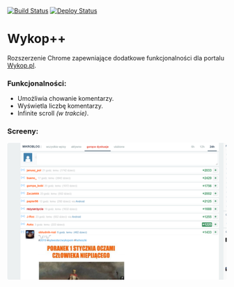 [![Build Status](https://dev.azure.com/humberd/Wykop-plus-plus/_apis/build/status/Wykop-plus-plus-CI?branchName=master)](https://dev.azure.com/humberd/Wykop-plus-plus/_build/latest?definitionId=1?branchName=master)
[![Deploy Status](https://vsrm.dev.azure.com/humberd/_apis/public/Release/badge/c81245c5-8aba-4588-a566-a3d5dc3703c2/2/2)](https://vsrm.dev.azure.com/humberd/_apis/public/Release/badge/c81245c5-8aba-4588-a566-a3d5dc3703c2/2/2)

# Wykop++

Rozszerzenie Chrome zapewniające dodatkowe funkcjonalności dla portalu [Wykop.pl](Wykop.pl).

### Funkcjonalności:
 * Umożliwia chowanie komentarzy.
 * Wyświetla liczbę komentarzy.
 * Infinite scroll _(w trakcie)_.



### Screeny:

![](.README_images/image1.png)